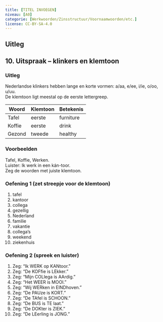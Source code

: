 ```yaml
---
title: [TITEL INVOEGEN]
niveau: [A0]
categorie: [Werkwoorden/Zinsstructuur/Voornaamwoorden/etc.]
license: CC-BY-SA-4.0
---
```


## Uitleg
## 10. Uitspraak – klinkers en klemtoon

### Uitleg
Nederlandse klinkers hebben lange en korte vormen: a/aa, e/ee, i/ie, o/oo, u/uu.  
De klemtoon ligt meestal op de eerste lettergreep.

| Woord | Klemtoon | Betekenis |
|--------|-----------|-----------|
| Tafel | eerste | furniture |
| Koffie | eerste | drink |
| Gezond | tweede | healthy |

### Voorbeelden
Tafel, Koffie, Werken.  
Luister: Ik werk in een kán-toor.  
Zeg de woorden met juiste klemtoon.

### Oefening 1 (zet streepje voor de klemtoon)
1. tafel  
2. kantoor  
3. collega  
4. gezellig  
5. Nederland  
6. familie  
7. vakantie  
8. collega’s  
9. weekend  
10. ziekenhuis

### Oefening 2 (spreek en luister)
1. Zeg: “Ik WERK op KANtoor.”  
2. Zeg: “De KOFfie is LEkker.”  
3. Zeg: “Mijn COLlega is AArdig.”  
4. Zeg: “Het WEER is MOOI.”  
5. Zeg: “Wij WERken in EINDhoven.”  
6. Zeg: “De PAUze is KORT.”  
7. Zeg: “De TAfel is SCHOON.”  
8. Zeg: “De BUS is TE laat.”  
9. Zeg: “De DOKter is ZIEK.”  
10. Zeg: “De LEerling is JONG.”
